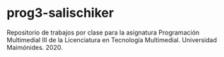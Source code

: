 # prog3-salischiker
 Repositorio de trabajos por clase para la asignatura Programación Multimedial III de la Licenciatura en Tecnología Multimedial. Universidad Maimónides. 2020.